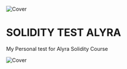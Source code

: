 ![Cover](https://github.com/nephcode/test-solidity/blob/main/header-solidity.png)

# SOLIDITY TEST ALYRA
My Personal test for Alyra Solidity Course



![Cover](https://github.com/nephcode/test-solidity/blob/main/footer-solidity.png)